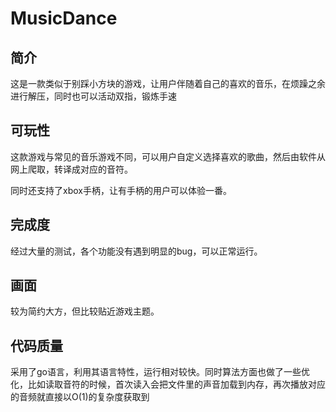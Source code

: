 # MusicDance

## 简介

这是一款类似于别踩小方块的游戏，让用户伴随着自己的喜欢的音乐，在烦躁之余进行解压，同时也可以活动双指，锻炼手速

## 可玩性

这款游戏与常见的音乐游戏不同，可以用户自定义选择喜欢的歌曲，然后由软件从网上爬取，转译成对应的音符。

同时还支持了xbox手柄，让有手柄的用户可以体验一番。

## 完成度

经过大量的测试，各个功能没有遇到明显的bug，可以正常运行。

## 画面

较为简约大方，但比较贴近游戏主题。

## 代码质量

采用了go语言，利用其语言特性，运行相对较快。同时算法方面也做了一些优化，比如读取音符的时候，首次读入会把文件里的声音加载到内存，再次播放对应的音频就直接以O(1)的复杂度获取到
